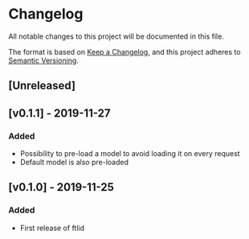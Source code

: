 # Changelog
All notable changes to this project will be documented in this file.

The format is based on [Keep a Changelog](https://keepachangelog.com/en/1.0.0/),
and this project adheres to [Semantic Versioning](https://semver.org/spec/v2.0.0.html).

## [Unreleased]

## [v0.1.1] - 2019-11-27
### Added
- Possibility to pre-load a model to avoid loading it on every request
- Default model is also pre-loaded

## [v0.1.0] - 2019-11-25
### Added
- First release of ftlid
